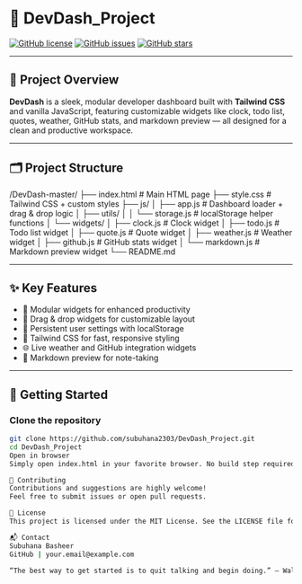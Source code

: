 # 🚀 DevDash_Project

[![GitHub license](https://img.shields.io/badge/license-MIT-blue.svg)](LICENSE)
[![GitHub issues](https://img.shields.io/github/issues/subuhana2303/DevDash_Project)](https://github.com/subuhana2303/DevDash_Project/issues)
[![GitHub stars](https://img.shields.io/github/stars/subuhana2303/DevDash_Project?style=social)](https://github.com/subuhana2303/DevDash_Project/stargazers)

---

## 🎯 Project Overview

**DevDash** is a sleek, modular developer dashboard built with **Tailwind CSS** and vanilla JavaScript, featuring customizable widgets like clock, todo list, quotes, weather, GitHub stats, and markdown preview — all designed for a clean and productive workspace.

---

## 🗂️ Project Structure

/DevDash-master/
├── index.html # Main HTML page
├── style.css # Tailwind CSS + custom styles
├── js/
│ ├── app.js # Dashboard loader + drag & drop logic
│ ├── utils/
│ │ └── storage.js # localStorage helper functions
│ └── widgets/
│ ├── clock.js # Clock widget
│ ├── todo.js # Todo list widget
│ ├── quote.js # Quote widget
│ ├── weather.js # Weather widget
│ ├── github.js # GitHub stats widget
│ └── markdown.js # Markdown preview widget
└── README.md


---

## ✨ Key Features

- 📅 Modular widgets for enhanced productivity  
- 🔄 Drag & drop widgets for customizable layout  
- 💾 Persistent user settings with localStorage  
- 🎨 Tailwind CSS for fast, responsive styling  
- 🌐 Live weather and GitHub integration widgets  
- 📝 Markdown preview for note-taking  

---

## 🚀 Getting Started

### Clone the repository

```bash
git clone https://github.com/subuhana2303/DevDash_Project.git
cd DevDash_Project
Open in browser
Simply open index.html in your favorite browser. No build step required!

🤝 Contributing
Contributions and suggestions are highly welcome!
Feel free to submit issues or open pull requests.

📄 License
This project is licensed under the MIT License. See the LICENSE file for details.

📬 Contact
Subuhana Basheer
GitHub | your.email@example.com

“The best way to get started is to quit talking and begin doing.” – Walt Disney












